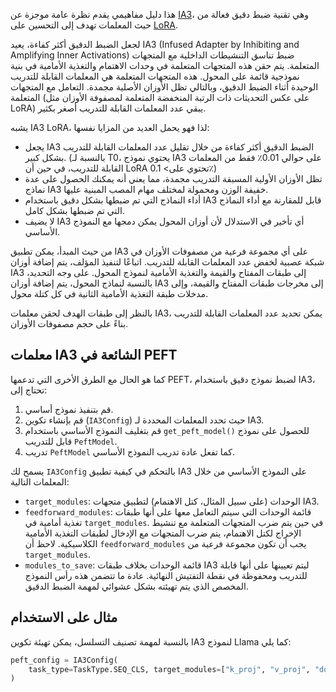هذا دليل مفاهيمي يقدم نظرة عامة موجزة عن [IA3](https://arxiv.org/abs/2205.05638)، وهي تقنية ضبط دقيق فعالة من حيث المعلمات تهدف إلى التحسين على [LoRA](./lora).

لجعل الضبط الدقيق أكثر كفاءة، يعيد IA3 (Infused Adapter by Inhibiting and Amplifying Inner Activations) ضبط تناسق التنشيطات الداخلية مع المتجهات المتعلمة. يتم حقن هذه المتجهات المتعلمة في وحدات الاهتمام والتغذية الأمامية في بنية نموذجية قائمة على المحول. هذه المتجهات المتعلمة هي المعلمات القابلة للتدريب الوحيدة أثناء الضبط الدقيق، وبالتالي تظل الأوزان الأصلية مجمدة. التعامل مع المتجهات المتعلمة (على عكس التحديثات ذات الرتبة المنخفضة المتعلمة لمصفوفة الأوزان مثل LoRA) يبقي عدد المعلمات القابلة للتدريب أصغر بكثير.

يشبه IA3 LoRA، لذا فهو يحمل العديد من المزايا نفسها:

- يجعل IA3 الضبط الدقيق أكثر كفاءة من خلال تقليل عدد المعلمات القابلة للتدريب بشكل كبير. (بالنسبة لـ T0، يحتوي نموذج IA3 على حوالي 0.01٪ فقط من المعلمات القابلة للتدريب، في حين أن LoRA تحتوي على> 0.1٪)
- تظل الأوزان الأولية المسبقة التدريب مجمدة، مما يعني أنه يمكنك الحصول على عدة نماذج IA3 خفيفة الوزن ومحمولة لمختلف مهام المصب المبنية عليها.
- أداء النماذج التي تم ضبطها بشكل دقيق باستخدام IA3 قابل للمقارنة مع أداء النماذج التي تم ضبطها بشكل كامل.
- لا يضيف IA3 أي تأخير في الاستدلال لأن أوزان المحول يمكن دمجها مع النموذج الأساسي.

من حيث المبدأ، يمكن تطبيق IA3 على أي مجموعة فرعية من مصفوفات الأوزان في شبكة عصبية لخفض عدد المعلمات القابلة للتدريب. اتباعًا لتنفيذ المؤلف، يتم إضافة أوزان IA3 إلى طبقات المفتاح والقيمة والتغذية الأمامية لنموذج المحول. على وجه التحديد، بالنسبة لنماذج المحول، يتم إضافة أوزان IA3 إلى مخرجات طبقات المفتاح والقيمة، وإلى مدخلات طبقة التغذية الأمامية الثانية في كل كتلة محول.

بالنظر إلى طبقات الهدف لحقن معلمات IA3، يمكن تحديد عدد المعلمات القابلة للتدريب بناءً على حجم مصفوفات الأوزان.

## معلمات IA3 الشائعة في PEFT

كما هو الحال مع الطرق الأخرى التي تدعمها PEFT، لضبط نموذج دقيق باستخدام IA3، تحتاج إلى:

1. قم بتنفيذ نموذج أساسي.
2. قم بإنشاء تكوين (`IA3Config`) حيث تحدد المعلمات المحددة لـ IA3.
3. قم بتغليف النموذج الأساسي باستخدام `get_peft_model()` للحصول على نموذج قابل للتدريب `PeftModel`.
4. تدريب `PeftModel` كما تفعل عادة تدريب النموذج الأساسي.

يسمح لك `IA3Config` بالتحكم في كيفية تطبيق IA3 على النموذج الأساسي من خلال المعلمات التالية:

- `target_modules`: الوحدات (على سبيل المثال، كتل الاهتمام) لتطبيق متجهات IA3.
- `feedforward_modules`: قائمة الوحدات التي سيتم التعامل معها على أنها طبقات تغذية أمامية في `target_modules`. في حين يتم ضرب المتجهات المتعلمة مع تنشيط الإخراج لكتل الاهتمام، يتم ضرب المتجهات مع الإدخال لطبقات التغذية الأمامية الكلاسيكية. لاحظ أن `feedforward_modules` يجب أن تكون مجموعة فرعية من `target_modules`.
- `modules_to_save`: قائمة الوحدات بخلاف طبقات IA3 ليتم تعيينها على أنها قابلة للتدريب ومحفوظة في نقطة التفتيش النهائية. عادة ما تتضمن هذه رأس النموذج المخصص الذي يتم تهيئته بشكل عشوائي لمهمة الضبط الدقيق.

## مثال على الاستخدام

بالنسبة لمهمة تصنيف التسلسل، يمكن تهيئة تكوين IA3 لنموذج Llama كما يلي:

```py
peft_config = IA3Config(
    task_type=TaskType.SEQ_CLS, target_modules=["k_proj", "v_proj", "down_proj"], feedforward_modules=["down_proj"]
)
```